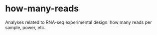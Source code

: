 # how-many-reads
Analyses related to RNA-seq experimental design: how many reads per sample, power, etc.
